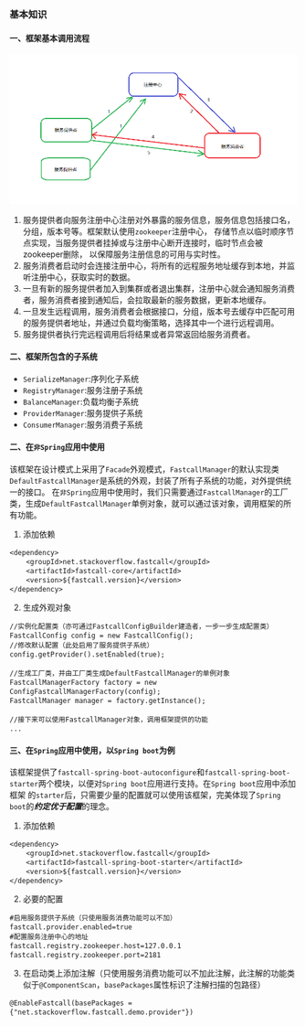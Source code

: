 ### 基本知识

#### 一、框架基本调用流程
![overview](../image/overview.png)
1. 服务提供者向服务注册中心注册对外暴露的服务信息，服务信息包括接口名，分组，版本号等。框架默认使用`zookeeper`注册中心，
存储节点以临时顺序节点实现，当服务提供者挂掉或与注册中心断开连接时，临时节点会被zookeeper删除，
以保障服务注册信息的可用与实时性。
2. 服务消费者启动时会连接注册中心，将所有的远程服务地址缓存到本地，并监听注册中心，获取实时的数据。
3. 一旦有新的服务提供者加入到集群或者退出集群，注册中心就会通知服务消费者，服务消费者接到通知后，会拉取最新的服务数据，更新本地缓存。
4. 一旦发生远程调用，服务消费者会根据接口，分组，版本号去缓存中匹配可用的服务提供者地址，并通过负载均衡策略，选择其中一个进行远程调用。
5. 服务提供者执行完远程调用后将结果或者异常返回给服务消费者。

#### 二、框架所包含的子系统
* `SerializeManager`:序列化子系统
* `RegistryManager`:服务注册子系统
* `BalanceManager`:负载均衡子系统
* `ProviderManager`:服务提供子系统
* `ConsumerManager`:服务消费子系统

#### 二、在`非Spring`应用中使用
该框架在设计模式上采用了`Facade`外观模式，`FastcallManager`的默认实现类`DefaultFastcallManager`是系统的外观，封装了所有子系统的功能，对外提供统一的接口。
在`非Spring`应用中使用时，我们只需要通过`FastcallManager`的工厂类，生成`DefaultFastcallManager`单例对象，就可以通过该对象，调用框架的所有功能。

1. 添加依赖
```
<dependency>
    <groupId>net.stackoverflow.fastcall</groupId>
    <artifactId>fastcall-core</artifactId>
    <version>${fastcall.version}</version>
</dependency>
```

2. 生成外观对象
```
//实例化配置类（亦可通过FastcallConfigBuilder建造者，一步一步生成配置类）
FastcallConfig config = new FastcallConfig();
//修改默认配置（此处启用了服务提供子系统）
config.getProvider().setEnabled(true);

//生成工厂类，并由工厂类生成DefaultFastcallManager的单例对象
FastcallManagerFactory factory = new ConfigFastcallManagerFactory(config);
FastcallManager manager = factory.getInstance();

//接下来可以使用FastcallManager对象，调用框架提供的功能
...
```

#### 三、在`Spring`应用中使用，以`Spring boot`为例
该框架提供了`fastcall-spring-boot-autoconfigure`和`fastcall-spring-boot-starter`两个模块，以便对`Spring boot`应用进行支持。在`Spring boot`应用中添加框架
的`starter`后，只需要少量的配置就可以使用该框架，完美体现了`Spring boot`的***约定优于配置***的理念。

1. 添加依赖
```
<dependency>
    <groupId>net.stackoverflow.fastcall</groupId>
    <artifactId>fastcall-spring-boot-starter</artifactId>
    <version>${fastcall.version}</version>
</dependency>
```

2. 必要的配置
```
#启用服务提供子系统（只使用服务消费功能可以不加）
fastcall.provider.enabled=true
#配置服务注册中心的地址
fastcall.registry.zookeeper.host=127.0.0.1
fastcall.registry.zookeeper.port=2181
```

3. 在启动类上添加注解（只使用服务消费功能可以不加此注解，此注解的功能类似于`@ComponentScan`，`basePackages`属性标识了注解扫描的包路径）
```
@EnableFastcall(basePackages = {"net.stackoverflow.fastcall.demo.provider"})
```